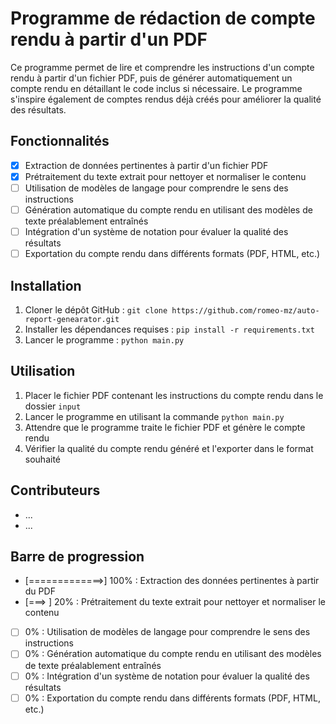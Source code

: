 # Programme de rédaction de compte rendu à partir d'un PDF

Ce programme permet de lire et comprendre les instructions d'un compte rendu à partir d'un fichier PDF, puis de générer automatiquement un compte rendu en détaillant le code inclus si nécessaire. Le programme s'inspire également de comptes rendus déjà créés pour améliorer la qualité des résultats.

## Fonctionnalités

- [x] Extraction de données pertinentes à partir d'un fichier PDF
- [x] Prétraitement du texte extrait pour nettoyer et normaliser le contenu
- [ ] Utilisation de modèles de langage pour comprendre le sens des instructions
- [ ] Génération automatique du compte rendu en utilisant des modèles de texte préalablement entraînés
- [ ] Intégration d'un système de notation pour évaluer la qualité des résultats
- [ ] Exportation du compte rendu dans différents formats (PDF, HTML, etc.)

## Installation

1. Cloner le dépôt GitHub : `git clone https://github.com/romeo-mz/auto-report-genearator.git`
2. Installer les dépendances requises : `pip install -r requirements.txt`
3. Lancer le programme : `python main.py`

## Utilisation

1. Placer le fichier PDF contenant les instructions du compte rendu dans le dossier `input`
2. Lancer le programme en utilisant la commande `python main.py`
3. Attendre que le programme traite le fichier PDF et génère le compte rendu
4. Vérifier la qualité du compte rendu généré et l'exporter dans le format souhaité

## Contributeurs

- ...
- ...

## Barre de progression

- [=============>] 100% : Extraction des données pertinentes à partir du PDF
- [===>          ] 20% : Prétraitement du texte extrait pour nettoyer et normaliser le contenu
- [              ] 0% : Utilisation de modèles de langage pour comprendre le sens des instructions
- [              ] 0% : Génération automatique du compte rendu en utilisant des modèles de texte préalablement entraînés
- [              ] 0% : Intégration d'un système de notation pour évaluer la qualité des résultats
- [              ] 0% : Exportation du compte rendu dans différents formats (PDF, HTML, etc.)
